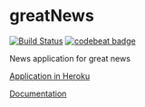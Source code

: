 # greatNews

[![Build Status](https://travis-ci.org/ihamaki/greatNews.svg?branch=master)](https://travis-ci.org/ihamaki/greatNews)
[![codebeat badge](https://codebeat.co/badges/4d04719f-9b03-481d-acec-c2b964fe7728)](https://codebeat.co/projects/github-com-ihamaki-greatnews-master)

News application for great news

[Application in Heroku](http://greatnews.herokuapp.com/)

[Documentation](/documentation/documentation.md)